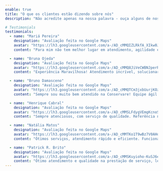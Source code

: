 ```yaml
---
enable: true
title: "O que os clientes estão dizendo sobre nós"
description: "Não acredite apenas na nossa palavra - ouça alguns de nossos clientes satisfeitos! "

# Testimonials
testimonials:
  - name: "Mariá Pereira"
    designation: "Avaliação feita no Google Maps"
    avatar: "https://lh3.googleusercontent.com/a-/AD_cMMQIZLRkfA_XIkw0JLPUAUUz-G66HsXqxSw-AVotiA=w60-h60-p-rp-mo-br100"
    content: "Para mim não tem melhor lugar em atendimento, agilidade e qualidade em Campo Grande! Todos os serviços que fiz até hoje ficaram ótimos."

  - name: "Bruna Ojeda"
    designation: "Avaliação feita no Google Maps"
    avatar: "https://lh3.googleusercontent.com/a-/AD_cMMQ8JiVeCWBNJperRsuDtuQKZw41WZE9jLAUlr4y0Mg=w60-h60-p-rp-mo-br100"
    content: "Experiência Maravilhosa! Atendimento incrível, solucionaram várias duvidas, fizeram testes, e me entregaram meus pedidos extremamente rápido e com uma qualidade perfeita!! Muito Obrigada a toda equipe!"

  - name: "Bruno Damasceno"
    designation: "Avaliação feita no Google Maps"
    avatar: "https://lh3.googleusercontent.com/a-/AD_cMMQTCm3jxbUurjKOzV7uXYNRkE8SEdA60k9yw_r5ITc=w60-h60-p-rp-mo-br100"
    content: "Sempre sou muito bem atendido na Conservare! Equipe ágil e impressão de excelente qualidade, recomendo!"

  - name: "Henrique Cabral"
    designation: "Avaliação feita no Google Maps"
    avatar: "https://lh3.googleusercontent.com/a-/AD_cMMSLFdygVEmgKcnoS3BZr3FfijLnEyeeHLIQpYfE3TcfMuw=w60-h60-p-rp-mo-br100"
    content: "Sempre atenciosos, com serviço de qualidade. Referência na cidade."

  - name: "Natália Matos"
    designation: "Avaliação feita no Google Maps"
    avatar: "https://lh3.googleusercontent.com/a-/AD_cMMTKo1T9wBz7V0AHdUqd2i5KvnUOKVf444nLTZi_fkByr1or=w60-h60-p-rp-mo-ba3-br100"
    content: "Ótimos serviços, atendimento rápido e eficiente. Funcionários super educados e atenciosos."

  - name: "Patrick R. Brito"
    designation: "Avaliação feita no Google Maps"
    avatar: "https://lh3.googleusercontent.com/a-/AD_cMMSKuyioho-KuSJ6eOWmNT6vEE4BdA_8qPTBqKrZ2Vnc9fR4=w60-h60-p-rp-mo-ba4-br100"
    content: "Ótimo atendimento e qualidade na prestação de serviço, lembrando que entregam no prazo e diversas vezes adiantado!"
---
```

